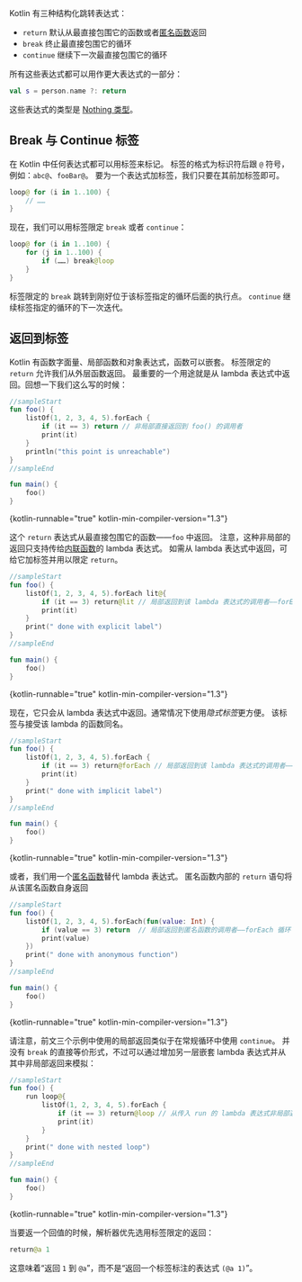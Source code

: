 [//]: # (title: 返回和跳转)

Kotlin 有三种结构化跳转表达式：

* `return` 默认从最直接包围它的函数或者[匿名函数](lambdas.md#匿名函数)返回
* `break` 终止最直接包围它的循环
* `continue` 继续下一次最直接包围它的循环

所有这些表达式都可以用作更大表达式的一部分：

```kotlin
val s = person.name ?: return
```

这些表达式的类型是 [Nothing 类型](exceptions.md#nothing-类型)。

## Break 与 Continue 标签

在 Kotlin 中任何表达式都可以用标签来标记。
标签的格式为标识符后跟 `@` 符号，例如：`abc@`、`fooBar@`。
要为一个表达式加标签，我们只要在其前加标签即可。

```kotlin
loop@ for (i in 1..100) {
    // ……
}
```

现在，我们可以用标签限定 `break` 或者 `continue`：

```kotlin
loop@ for (i in 1..100) {
    for (j in 1..100) {
        if (……) break@loop
    }
}
```

标签限定的 `break` 跳转到刚好位于该标签指定的循环后面的执行点。
`continue` 继续标签指定的循环的下一次迭代。

## 返回到标签

Kotlin 有函数字面量、局部函数和对象表达式，函数可以嵌套。
标签限定的 `return` 允许我们从外层函数返回。
最重要的一个用途就是从 lambda 表达式中返回。回想一下我们这么写的时候：

```kotlin
//sampleStart
fun foo() {
    listOf(1, 2, 3, 4, 5).forEach {
        if (it == 3) return // 非局部直接返回到 foo() 的调用者
        print(it)
    }
    println("this point is unreachable")
}
//sampleEnd

fun main() {
    foo()
}
```
{kotlin-runnable="true" kotlin-min-compiler-version="1.3"}

这个 `return` 表达式从最直接包围它的函数——`foo` 中返回。
注意，这种非局部的返回只支持传给[内联函数](inline-functions.md)的 lambda 表达式。
如需从 lambda 表达式中返回，可给它加标签并用以限定 `return`。

```kotlin
//sampleStart
fun foo() {
    listOf(1, 2, 3, 4, 5).forEach lit@{
        if (it == 3) return@lit // 局部返回到该 lambda 表达式的调用者——forEach 循环
        print(it)
    }
    print(" done with explicit label")
}
//sampleEnd

fun main() {
    foo()
}
```
{kotlin-runnable="true" kotlin-min-compiler-version="1.3"}

现在，它只会从 lambda 表达式中返回。通常情况下使用*隐式标签*更方便。
该标签与接受该 lambda 的函数同名。

```kotlin
//sampleStart
fun foo() {
    listOf(1, 2, 3, 4, 5).forEach {
        if (it == 3) return@forEach // 局部返回到该 lambda 表达式的调用者——forEach 循环
        print(it)
    }
    print(" done with implicit label")
}
//sampleEnd

fun main() {
    foo()
}
```
{kotlin-runnable="true" kotlin-min-compiler-version="1.3"}

或者，我们用一个[匿名函数](lambdas.md#匿名函数)替代 lambda 表达式。
匿名函数内部的 `return` 语句将从该匿名函数自身返回

```kotlin
//sampleStart
fun foo() {
    listOf(1, 2, 3, 4, 5).forEach(fun(value: Int) {
        if (value == 3) return  // 局部返回到匿名函数的调用者——forEach 循环
        print(value)
    })
    print(" done with anonymous function")
}
//sampleEnd

fun main() {
    foo()
}
```
{kotlin-runnable="true" kotlin-min-compiler-version="1.3"}

请注意，前文三个示例中使用的局部返回类似于在常规循环中使用 `continue`。
并没有 `break` 的直接等价形式，不过可以通过增加另一层嵌套 lambda 表达式并从其中非局部返回来模拟：

```kotlin
//sampleStart
fun foo() {
    run loop@{
        listOf(1, 2, 3, 4, 5).forEach {
            if (it == 3) return@loop // 从传入 run 的 lambda 表达式非局部返回
            print(it)
        }
    }
    print(" done with nested loop")
}
//sampleEnd

fun main() {
    foo()
}
```
{kotlin-runnable="true" kotlin-min-compiler-version="1.3"}

当要返一个回值的时候，解析器优先选用标签限定的返回：

```kotlin
return@a 1
```

这意味着“返回 `1` 到 `@a`”，而不是“返回一个标签标注的表达式 `(@a 1)`”。